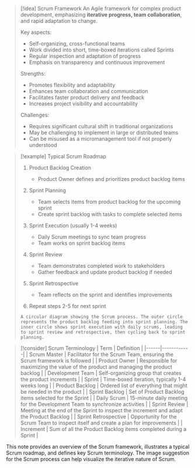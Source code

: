> [!idea] Scrum Framework
> An Agile framework for complex product development, emphasizing **iterative progress, team collaboration**, and rapid adaptation to change.
> 
> Key aspects:
> - Self-organizing, cross-functional teams
> - Work divided into short, time-boxed iterations called Sprints
> - Regular inspection and adaptation of progress
> - Emphasis on transparency and continuous improvement
> 
> Strengths:
> - Promotes flexibility and adaptability
> - Enhances team collaboration and communication
> - Facilitates faster product delivery and feedback
> - Increases project visibility and accountability
> 
> Challenges:
> - Requires significant cultural shift in traditional organizations
> - May be challenging to implement in large or distributed teams
> - Can be misused as a micromanagement tool if not properly understood

> [!example] Typical Scrum Roadmap
> 1. Product Backlog Creation
>    - Product Owner defines and prioritizes product backlog items
> 
> 2. Sprint Planning
>    - Team selects items from product backlog for the upcoming sprint
>    - Create sprint backlog with tasks to complete selected items
> 
> 3. Sprint Execution (usually 1-4 weeks)
>    - Daily Scrum meetings to sync team progress
>    - Team works on sprint backlog items
> 
> 4. Sprint Review
>    - Team demonstrates completed work to stakeholders
>    - Gather feedback and update product backlog if needed
> 
> 5. Sprint Retrospective
>    - Team reflects on the sprint and identifies improvements
> 
> 6. Repeat steps 2-5 for next sprint
> 
> ```image_goes_here
> A circular diagram showing the Scrum process. The outer circle represents the product backlog feeding into sprint planning. The inner circle shows sprint execution with daily scrums, leading to sprint review and retrospective, then cycling back to sprint planning.
> ```

> [!consider] Scrum Terminology
> | Term | Definition |
> |------|------------|
> | Scrum Master | Facilitator for the Scrum Team, ensuring the Scrum framework is followed |
> | Product Owner | Responsible for maximizing the value of the product and managing the product backlog |
> | Development Team | Self-organizing group that creates the product increments |
> | Sprint | Time-boxed iteration, typically 1-4 weeks long |
> | Product Backlog | Ordered list of everything that might be needed in the product |
> | Sprint Backlog | Set of Product Backlog items selected for the Sprint |
> | Daily Scrum | 15-minute daily meeting for the Development Team to synchronize activities |
> | Sprint Review | Meeting at the end of the Sprint to inspect the increment and adapt the Product Backlog |
> | Sprint Retrospective | Opportunity for the Scrum Team to inspect itself and create a plan for improvements |
> | Increment | Sum of all the Product Backlog items completed during a Sprint |

This note provides an overview of the Scrum framework, illustrates a typical Scrum roadmap, and defines key Scrum terminology. The image suggestion for the Scrum process can help visualize the iterative nature of Scrum.